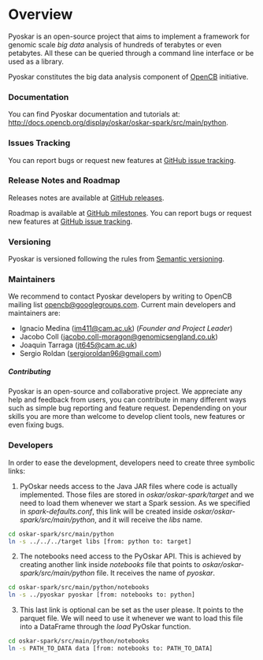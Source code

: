 # Overview
Pyoskar is an open-source project that aims to implement a framework for genomic scale _big data_ analysis of hundreds of terabytes or even petabytes. All these can be queried through a command line interface or be used as a library.

Pyoskar constitutes the big data analysis component of [OpenCB](http://www.opencb.org/) initiative.

### Documentation
You can find Pyoskar documentation and tutorials at: http://docs.opencb.org/display/oskar/oskar-spark/src/main/python.

### Issues Tracking
You can report bugs or request new features at [GitHub issue tracking](https://github.com/opencb/oskar/issues).

### Release Notes and Roadmap
Releases notes are available at [GitHub releases](https://github.com/opencb/oskar/releases).

Roadmap is available at [GitHub milestones](https://github.com/opencb/oskar/milestones). You can report bugs or request new features at [GitHub issue tracking](https://github.com/opencb/oskar/issues).

### Versioning
Pyoskar is versioned following the rules from [Semantic versioning](http://semver.org/).

### Maintainers
We recommend to contact Pyoskar developers by writing to OpenCB mailing list opencb@googlegroups.com. Current main developers and maintainers are:
* Ignacio Medina (im411@cam.ac.uk) (_Founder and Project Leader_)
* Jacobo Coll (jacobo.coll-moragon@genomicsengland.co.uk)
* Joaquin Tarraga (jt645@cam.ac.uk)
* Sergio Roldan (sergioroldan96@gmail.com)

##### Contributing
Pyoskar is an open-source and collaborative project. We appreciate any help and feedback from users, you can contribute in many different ways such as simple bug reporting and feature request. Dependending on your skills you are more than welcome to develop client tools, new features or even fixing bugs.



### Developers
In order to ease the development, developers need to create three symbolic links:

1. PyOskar needs access to the Java JAR files where code is actually implemented. Those files are stored in _oskar/oskar-spark/target_ and we need to load them whenever we start a Spark session. As we specified in _spark-defaults.conf_, this link will be created inside _oskar/oskar-spark/src/main/python_, and it will receive the _libs_ name.

```bash
cd oskar-spark/src/main/python
ln -s ../../../target libs [from: python to: target]
```

2. The notebooks need access to the PyOskar API. This is achieved by creating another link inside _notebooks_ file that points to _oskar/oskar-spark/src/main/python_ file. It receives the name of _pyoskar_.

```bash
cd oskar-spark/src/main/python/notebooks
ln -s ../pyoskar pyoskar [from: notebooks to: python]
```

3. This last link is optional can be set as the user please. It points to the parquet file. We will need to use it whenever we want to load this file into a DataFrame through the _load_ PyOskar function. 

```bash
cd oskar-spark/src/main/python/notebooks
ln -s PATH_TO_DATA data [from: notebooks to: PATH_TO_DATA]
```

